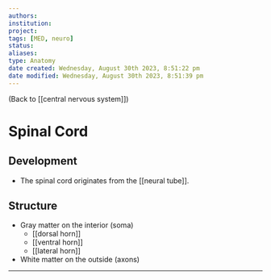 ```yaml
---
authors: 
institution: 
project: 
tags: [MED, neuro]
status: 
aliases: 
type: Anatomy
date created: Wednesday, August 30th 2023, 8:51:22 pm
date modified: Wednesday, August 30th 2023, 8:51:39 pm
---
```


(Back to [[central nervous system]])

# Spinal Cord

## Development
- The spinal cord originates from the [[neural tube]].
## Structure
- Gray matter on the interior (soma)
	- [[dorsal horn]]
	- [[ventral horn]]
	- [[lateral horn]]
- White matter on the outside (axons)

---
